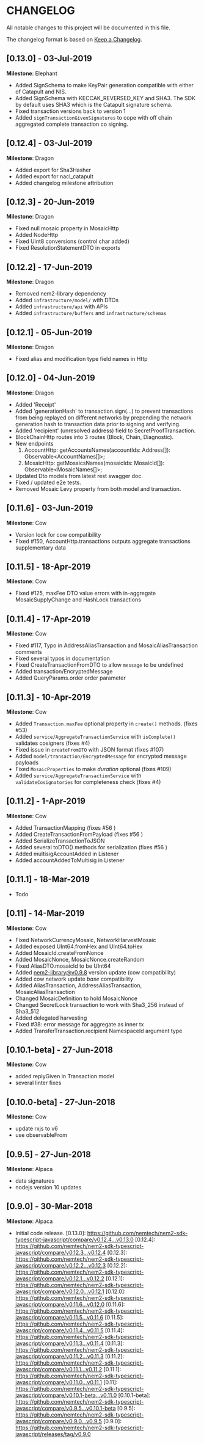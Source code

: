 # CHANGELOG
All notable changes to this project will be documented in this file.

The changelog format is based on [Keep a Changelog](https://keepachangelog.com/en/1.0.0/).

## [0.13.0] - 03-Jul-2019

**Milestone**: Elephant

- Added SignSchema to make KeyPair generation compatible with either of Catapult and NIS.
- Added SignSchema with KECCAK_REVERSED_KEY and SHA3. The SDK by default uses SHA3 which is the Catapult signature schema.
- Fixed transaction versions back to version 1
- Added `signTransactionGivenSignatures` to cope with off chain aggregated complete transaction co signing.

## [0.12.4] - 03-Jul-2019

**Milestone**: Dragon

- Added export for Sha3Hasher
- Added export for nacl_catapult
- Added changelog milestone attribution

## [0.12.3] - 20-Jun-2019

**Milestone**: Dragon

- Fixed null mosaic property in MosaicHttp
- Added NodeHttp
- Fixed Uint8 conversions (control char added)
- Fixed ResolutionStatementDTO in exports

## [0.12.2] - 17-Jun-2019

**Milestone**: Dragon

- Removed nem2-library dependency
- Added `infrastructure/model/` with DTOs
- Added `infrastructure/api` with APIs
- Added `infrastructure/buffers` and `infrastructure/schemas`

## [0.12.1] - 05-Jun-2019

**Milestone**: Dragon

- Fixed alias and modification type field names in Http

## [0.12.0] - 04-Jun-2019

**Milestone**: Dragon

- Added 'Receipt'
- Added 'generationHash' to transaction.sign(...) to prevent transactions from being replayed on different networks by prepending the network generation hash to transaction data prior to signing and verifying.
- Added 'recipient' (unresolved address) field to SecretProofTransaction.
- BlockChainHttp routes into 3 routes (Block, Chain, Diagnostic).
- New endpoints
    1. AccountHttp: getAccountsNames(accountIds: Address[]): Observable<AccountNames[]>;
    2. MosaicHttp: getMosaicsNames(mosaicIds: MosaicId[]): Observable<MosaicNames[]>;
- Updated Dto models from latest rest swagger doc.
- Fixed / updated e2e tests.
- Removed Mosaic Levy property from both model and transaction.

## [0.11.6] - 03-Jun-2019

**Milestone**: Cow

- Version lock for cow compatibility
- Fixed #150, AccountHttp.transactions outputs aggregate transactions supplementary data

## [0.11.5] - 18-Apr-2019

**Milestone**: Cow

- Fixed #125, maxFee DTO value errors with in-aggregate MosaicSupplyChange and HashLock transactions  

## [0.11.4] - 17-Apr-2019

**Milestone**: Cow

- Fixed #117, Typo in AddressAliasTransaction and MosaicAliasTransaction comments
- Fixed several typos in documentation
- Fixed CreateTransactionFromDTO to allow `message` to be undefined
- Added transaction/EncryptedMessage
- Added QueryParams.order order parameter

## [0.11.3] - 10-Apr-2019

**Milestone**: Cow

- Added `Transaction.maxFee` optional property in `create()` methods. (fixes #53)
- Added `service/AggregateTransactionService` with `isComplete()` validates cosigners (fixes #4)
- Fixed issue in `createFromDTO` with JSON format (fixes #107)
- Added `model/transaction/EncryptedMessage` for encrypted message payloads
- Fixed `MosaicProperties` to make *duration*  optional (fixes #109)
- Added `service/AggregateTransactionService` with `validateCosignatories` for completeness check (fixes #4)

## [0.11.2] - 1-Apr-2019

**Milestone**: Cow

- Added TransactionMapping (fixes #56 )
- Added CreateTransactionFromPayload (fixes #56 )
- Added SerializeTransactionToJSON
- Added several toDTO() methods for serialization (fixes #56 )
- Added multisigAccountAdded in Listener
- Added accountAddedToMultisig in Listener

## [0.11.1] - 18-Mar-2019

- Todo

## [0.11] - 14-Mar-2019

**Milestone**: Cow

- Fixed NetworkCurrencyMosaic, NetworkHarvestMosaic
- Added exposed UInt64.fromHex and UInt64.toHex
- Added MosaicId.createFromNonce
- Added MosaicNonce, MosaicNonce.createRandom
- Fixed AliasDTO.mosaicId to be UInt64
- Added nem2-library@v0.9.8 version update (cow compatibility)
- Added cow network update *base* compatibility
- Added AliasTransaction, AddressAliasTransaction, MosaicAliasTransaction
- Changed MosaicDefinition to hold MosaicNonce
- Changed SecretLock transaction to work with Sha3_256 instead of Sha3_512
- Added delegated harvesting
- Fixed #38: error message for aggregate as inner tx
- Added TransferTransaction.recipient NamespaceId argument type

## [0.10.1-beta] - 27-Jun-2018

**Milestone**: Cow

- added replyGiven in Transaction model
- several linter fixes

## [0.10.0-beta] - 27-Jun-2018

**Milestone**: Cow

- update rxjs to v6
- use observableFrom

## [0.9.5] - 27-Jun-2018

**Milestone**: Alpaca

- data signatures
- nodejs version 10 updates

## [0.9.0] - 30-Mar-2018

**Milestone**: Alpaca

- Initial code release.
[0.13.0]: https://github.com/nemtech/nem2-sdk-typescript-javascript/compare/v0.12.4...v0.13.0
[0.12.4]: https://github.com/nemtech/nem2-sdk-typescript-javascript/compare/v0.12.3...v0.12.4
[0.12.3]: https://github.com/nemtech/nem2-sdk-typescript-javascript/compare/v0.12.2...v0.12.3
[0.12.2]: https://github.com/nemtech/nem2-sdk-typescript-javascript/compare/v0.12.1...v0.12.2
[0.12.1]: https://github.com/nemtech/nem2-sdk-typescript-javascript/compare/v0.12.0...v0.12.1
[0.12.0]: https://github.com/nemtech/nem2-sdk-typescript-javascript/compare/v0.11.6...v0.12.0
[0.11.6]: https://github.com/nemtech/nem2-sdk-typescript-javascript/compare/v0.11.5...v0.11.6
[0.11.5]: https://github.com/nemtech/nem2-sdk-typescript-javascript/compare/v0.11.4...v0.11.5
[0.11.4]: https://github.com/nemtech/nem2-sdk-typescript-javascript/compare/v0.11.3...v0.11.4
[0.11.3]: https://github.com/nemtech/nem2-sdk-typescript-javascript/compare/v0.11.2...v0.11.3
[0.11.2]: https://github.com/nemtech/nem2-sdk-typescript-javascript/compare/v0.11.1...v0.11.2
[0.11.1]: https://github.com/nemtech/nem2-sdk-typescript-javascript/compare/v0.11.0...v0.11.1
[0.11]: https://github.com/nemtech/nem2-sdk-typescript-javascript/compare/v0.10.1-beta...v0.11.0
[0.10.1-beta]: https://github.com/nemtech/nem2-sdk-typescript-javascript/compare/v0.9.5...v0.10.1-beta
[0.9.5]: https://github.com/nemtech/nem2-sdk-typescript-javascript/compare/v0.9.0...v0.9.5
[0.9.0]: https://github.com/nemtech/nem2-sdk-typescript-javascript/releases/tag/v0.9.0
